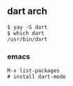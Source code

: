 ## dart arch

```
$ yay -S dart
$ which dart
/usr/bin/dart
```

### emacs

```
M-x list-packages
# install dart-mode
```


